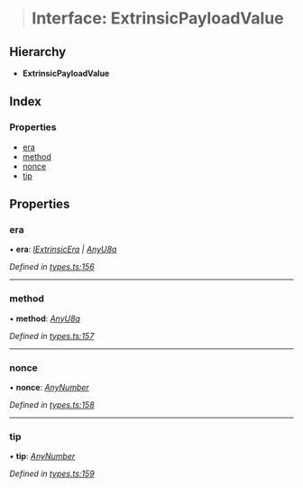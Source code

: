 > # Interface: ExtrinsicPayloadValue

## Hierarchy

* **ExtrinsicPayloadValue**

## Index

### Properties

* [era](_types_.extrinsicpayloadvalue.md#era)
* [method](_types_.extrinsicpayloadvalue.md#method)
* [nonce](_types_.extrinsicpayloadvalue.md#nonce)
* [tip](_types_.extrinsicpayloadvalue.md#tip)

## Properties

###  era

• **era**: *[IExtrinsicEra](_types_.iextrinsicera.md) | [AnyU8a](../modules/_types_.md#anyu8a)*

*Defined in [types.ts:156](https://github.com/polkadot-js/api/blob/98cffea/packages/types/src/types.ts#L156)*

___

###  method

• **method**: *[AnyU8a](../modules/_types_.md#anyu8a)*

*Defined in [types.ts:157](https://github.com/polkadot-js/api/blob/98cffea/packages/types/src/types.ts#L157)*

___

###  nonce

• **nonce**: *[AnyNumber](../modules/_types_.md#anynumber)*

*Defined in [types.ts:158](https://github.com/polkadot-js/api/blob/98cffea/packages/types/src/types.ts#L158)*

___

###  tip

• **tip**: *[AnyNumber](../modules/_types_.md#anynumber)*

*Defined in [types.ts:159](https://github.com/polkadot-js/api/blob/98cffea/packages/types/src/types.ts#L159)*